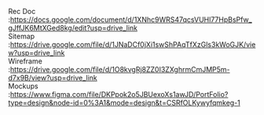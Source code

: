 Rec Doc   :https://docs.google.com/document/d/1XNhc9WRS47qcsVUHl77HpBsPfw_gJffJK6MtXGed8kg/edit?usp=drive_link <br>
Sitemap   :https://drive.google.com/file/d/1JNaDCf0jXi1swShPAqTfXzGls3kWoGJK/view?usp=drive_link <br>
Wireframe :https://drive.google.com/file/d/1O8kvgRj8ZZ0I3ZXghrmCmJMP5m-d7x9B/view?usp=drive_link <br>
Mockups   :https://www.figma.com/file/DKPpok2o5JBUexoXs1awJD/PortFolio?type=design&node-id=0%3A1&mode=design&t=CSRfOLKywyfqmkeg-1
